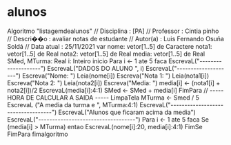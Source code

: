 # alunos
Algoritmo "listagemdealunos"
// Disciplina   : [PA]
// Professor   : Cintia pinho
// Descri��o   : avaliar notas de estudante
// Autor(a)    : Luis Fernando Osuña Soldá
// Data atual  : 25/11/2021
var
  nome: vetor[1..5] de Caractere
  nota1: vetor[1..5] de Real
  nota2: vetor[1..5] de Real
  media: vetor[1..5] de Real
  SMed, MTurma: Real
  i: Inteiro
inicio
   Para i <- 1 ate 5 faca
      EscrevaL("--------------------")
      EscrevaL("DADOS DO ALUNO ", i)
      EscrevaL("--------------------")
      Escreva("Nome: ")
      Leia(nome[i])
      Escreva("Nota 1: ")
      Leia(nota1[i])
      Escreva("Nota 2: ")
      Leia(nota2[i])
      Escreva("Media: ")
      media[i] <- (nota1[i] + nota2[i])/2
      EscrevaL(media[i]:4:1)
      SMed <- SMed + media[i]
   FimPara
   // ----- HORA DE CALCULAR A SAIDA -----
   LimpaTela
   MTurma <- Smed / 5
   EscrevaL ("A media da turma e ", MTurma:4:1)
   EscrevaL("-----------------------------------")
   EscrevaL("Alunos que ficaram acima da media")
   EscrevaL("-----------------------------------")
   Para i <- 1 ate 5 faca
      Se (media[i] > MTurma) entao
         EscrevaL(nome[i]:20, media[i]:4:1)
      FimSe
   FimPara
fimalgoritmo 
